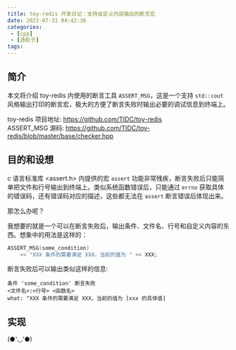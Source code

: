```yaml
---
title: toy-redis 开发日记：支持自定义内容输出的断言宏
date: 2022-07-31 04:42:36
categories:
 - [cpp]
 - [造轮子]
tags:
---
```


## 简介
本文将介绍 toy-redis 内使用的断言工具 `ASSERT_MSG`，这是一个支持 `std::cout` 风格输出打印的断言宏，极大的方便了断言失败时输出必要的调试信息到终端上。   

toy-redis 项目地址: https://github.com/TIDC/toy-redis   
ASSERT_MSG 源码: https://github.com/TIDC/toy-redis/blob/master/base/checker.hpp

## 目的和设想
c 语言标准库 <assert.h> 内提供的宏 `assert` 功能非常残疾，断言失败后只能简单把文件和行号输出到终端上。类似系统函数错误后，只能通过 `errno` 获取具体的错误码，还有错误码对应的描述，这些都无法在 `assert` 断言错误后体现出来。

那怎么办呢？

我想要的就是一个可以在断言失败后，输出条件、文件名、行号和自定义内容的东西。想象中的用法是这样的：
```c++
ASSERT_MSG(some_condition) 
    << "XXX 条件的需要满足 XXX，当前的值为 " << XXX;
```
断言失败后可以输出类似这样的信息:
```
条件 'some_condition' 断言失败
<文件名>:<行号> <函数名>
what: "XXX 条件的需要满足 XXX，当前的值为 [xxx 的具体值]
```

## 实现





(●'◡'●)